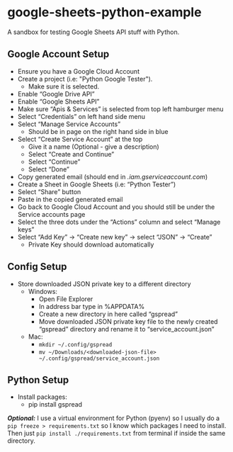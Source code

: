 # google-sheets-python-example
A sandbox for testing Google Sheets API stuff with Python.


## Google Account Setup
* Ensure you have a Google Cloud Account
* Create a project (i.e: "Python Google Tester").
    * Make sure it is selected.
* Enable “Google Drive API”
* Enable “Google Sheets API”
* Make sure “Apis & Services” is selected from top left hamburger menu
* Select “Credentials” on left hand side menu
* Select “Manage Service Accounts” 
    * Should be in page on the right hand side in blue
* Select “Create Service Account” at the top
    * Give it a name (Optional - give a description)
    * Select “Create and Continue”
    * Select “Continue”
    * Select “Done”
* Copy generated email (should end in <i>.iam.gserviceaccount.com</i>)
* Create a Sheet in Google Sheets (i.e: “Python Tester”)
* Select “Share” button
* Paste in the copied generated email
* Go back to Google Cloud Account and you should still be under the Service accounts page
* Select the three dots under the “Actions” column and select “Manage keys”
* Select “Add Key” -> “Create new key” -> select “JSON” -> “Create”
    * Private Key should download automatically


## Config Setup
* Store downloaded JSON private key to a different directory
  * Windows:
    * Open File Explorer
    * In address bar type in %APPDATA%
    * Create a new directory in here called “gspread”
    * Move downloaded JSON private key file to the newly created “gspread” directory and rename it to “service_account.json”
  * Mac:
    * `mkdir ~/.config/gspread`
    * `mv ~/Downloads/<downloaded-json-file> ~/.config/gspread/service_account.json`

## Python Setup
* Install packages: 
  * pip install gspread

<b><i>Optional:</i></b> I use a virtual environment for Python (pyenv) so I usually do a `pip freeze > requirements.txt` so I know which packages I need to install. Then just `pip install ./requirements.txt` from terminal if inside the same directory.
